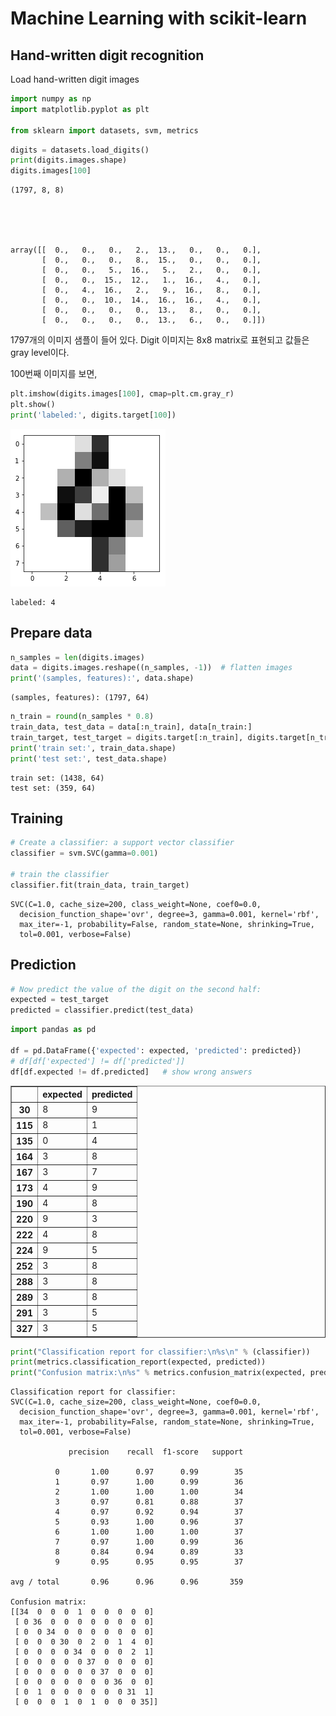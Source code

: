 
# Machine Learning with scikit-learn

## Hand-written digit recognition
Load hand-written digit images


```python
import numpy as np
import matplotlib.pyplot as plt

from sklearn import datasets, svm, metrics
```


```python
digits = datasets.load_digits()
print(digits.images.shape)
digits.images[100]     
```

    (1797, 8, 8)
    




    array([[  0.,   0.,   0.,   2.,  13.,   0.,   0.,   0.],
           [  0.,   0.,   0.,   8.,  15.,   0.,   0.,   0.],
           [  0.,   0.,   5.,  16.,   5.,   2.,   0.,   0.],
           [  0.,   0.,  15.,  12.,   1.,  16.,   4.,   0.],
           [  0.,   4.,  16.,   2.,   9.,  16.,   8.,   0.],
           [  0.,   0.,  10.,  14.,  16.,  16.,   4.,   0.],
           [  0.,   0.,   0.,   0.,  13.,   8.,   0.,   0.],
           [  0.,   0.,   0.,   0.,  13.,   6.,   0.,   0.]])



1797개의 이미지 샘플이 들어 있다. Digit 이미지는 8x8 matrix로 표현되고 값들은 gray level이다.

100번째 이미지를 보면,


```python
plt.imshow(digits.images[100], cmap=plt.cm.gray_r)
plt.show()
print('labeled:', digits.target[100])
```


![png](output_5_0.png)


    labeled: 4
    

##  Prepare data


```python
n_samples = len(digits.images)
data = digits.images.reshape((n_samples, -1))  # flatten images
print('(samples, features):', data.shape)
```

    (samples, features): (1797, 64)
    


```python
n_train = round(n_samples * 0.8)
train_data, test_data = data[:n_train], data[n_train:]
train_target, test_target = digits.target[:n_train], digits.target[n_train:]
print('train set:', train_data.shape)
print('test set:', test_data.shape)
```

    train set: (1438, 64)
    test set: (359, 64)
    

## Training


```python
# Create a classifier: a support vector classifier
classifier = svm.SVC(gamma=0.001)

# train the classifier
classifier.fit(train_data, train_target)
```




    SVC(C=1.0, cache_size=200, class_weight=None, coef0=0.0,
      decision_function_shape='ovr', degree=3, gamma=0.001, kernel='rbf',
      max_iter=-1, probability=False, random_state=None, shrinking=True,
      tol=0.001, verbose=False)



## Prediction


```python
# Now predict the value of the digit on the second half:
expected = test_target
predicted = classifier.predict(test_data)
```


```python
import pandas as pd

df = pd.DataFrame({'expected': expected, 'predicted': predicted})
# df[df['expected'] != df['predicted']]
df[df.expected != df.predicted]   # show wrong answers
```




<div>
<style>
    .dataframe thead tr:only-child th {
        text-align: right;
    }

    .dataframe thead th {
        text-align: left;
    }

    .dataframe tbody tr th {
        vertical-align: top;
    }
</style>
<table border="1" class="dataframe">
  <thead>
    <tr style="text-align: right;">
      <th></th>
      <th>expected</th>
      <th>predicted</th>
    </tr>
  </thead>
  <tbody>
    <tr>
      <th>30</th>
      <td>8</td>
      <td>9</td>
    </tr>
    <tr>
      <th>115</th>
      <td>8</td>
      <td>1</td>
    </tr>
    <tr>
      <th>135</th>
      <td>0</td>
      <td>4</td>
    </tr>
    <tr>
      <th>164</th>
      <td>3</td>
      <td>8</td>
    </tr>
    <tr>
      <th>167</th>
      <td>3</td>
      <td>7</td>
    </tr>
    <tr>
      <th>173</th>
      <td>4</td>
      <td>9</td>
    </tr>
    <tr>
      <th>190</th>
      <td>4</td>
      <td>8</td>
    </tr>
    <tr>
      <th>220</th>
      <td>9</td>
      <td>3</td>
    </tr>
    <tr>
      <th>222</th>
      <td>4</td>
      <td>8</td>
    </tr>
    <tr>
      <th>224</th>
      <td>9</td>
      <td>5</td>
    </tr>
    <tr>
      <th>252</th>
      <td>3</td>
      <td>8</td>
    </tr>
    <tr>
      <th>288</th>
      <td>3</td>
      <td>8</td>
    </tr>
    <tr>
      <th>289</th>
      <td>3</td>
      <td>8</td>
    </tr>
    <tr>
      <th>291</th>
      <td>3</td>
      <td>5</td>
    </tr>
    <tr>
      <th>327</th>
      <td>3</td>
      <td>5</td>
    </tr>
  </tbody>
</table>
</div>




```python
print("Classification report for classifier:\n%s\n" % (classifier))
print(metrics.classification_report(expected, predicted))
print("Confusion matrix:\n%s" % metrics.confusion_matrix(expected, predicted))
```

    Classification report for classifier:
    SVC(C=1.0, cache_size=200, class_weight=None, coef0=0.0,
      decision_function_shape='ovr', degree=3, gamma=0.001, kernel='rbf',
      max_iter=-1, probability=False, random_state=None, shrinking=True,
      tol=0.001, verbose=False)
    
                 precision    recall  f1-score   support
    
              0       1.00      0.97      0.99        35
              1       0.97      1.00      0.99        36
              2       1.00      1.00      1.00        34
              3       0.97      0.81      0.88        37
              4       0.97      0.92      0.94        37
              5       0.93      1.00      0.96        37
              6       1.00      1.00      1.00        37
              7       0.97      1.00      0.99        36
              8       0.84      0.94      0.89        33
              9       0.95      0.95      0.95        37
    
    avg / total       0.96      0.96      0.96       359
    
    Confusion matrix:
    [[34  0  0  0  1  0  0  0  0  0]
     [ 0 36  0  0  0  0  0  0  0  0]
     [ 0  0 34  0  0  0  0  0  0  0]
     [ 0  0  0 30  0  2  0  1  4  0]
     [ 0  0  0  0 34  0  0  0  2  1]
     [ 0  0  0  0  0 37  0  0  0  0]
     [ 0  0  0  0  0  0 37  0  0  0]
     [ 0  0  0  0  0  0  0 36  0  0]
     [ 0  1  0  0  0  0  0  0 31  1]
     [ 0  0  0  1  0  1  0  0  0 35]]
    
